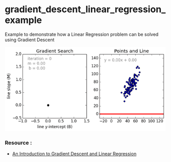 # gradient_descent_linear_regression_example
Example to demonstrate how a Linear Regression problem can be solved using Gradient Descent

<img src="https://github.com/Shahid1993/gradient_descent_linear_regression_example/blob/master/gradient_descent_example.gif" width="580">




### Resource :

- [An Introduction to Gradient Descent and Linear Regression](https://spin.atomicobject.com/2014/06/24/gradient-descent-linear-regression/)
